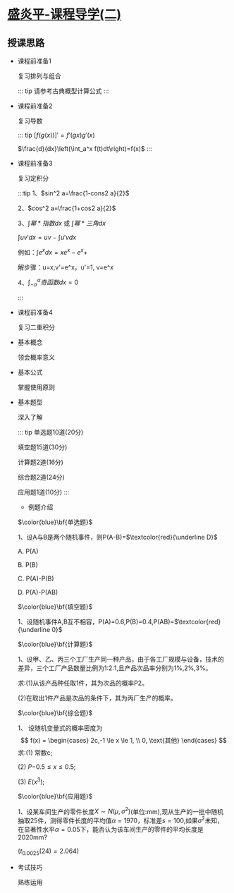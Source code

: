 # [盛炎平-课程导学(二)](https://www.bilibili.com/video/BV1XJ411173b?p=2)

## 授课思路

- 课程前准备1

  复习排列与组合

  ::: tip
  请参考古典概型计算公式
  :::

- 课程前准备2

  复习导数

  ::: tip
  $[f(g(x))]'=f'(gx)g'(x)$

  $\frac{d}{dx}\left(\int_a^x f(t)dt\right)=f(x)$
  :::

- 课程前准备3

  复习定积分

  :::tip
  1、$sin^2 a=\frac{1-cons2 a}{2}$

  2、$cos^2 a=\frac{1+cos2 a}{2}$

  3、$\int 幂*指数 dx$ 或     $\int 幂*三角 dx$
  
  $\int uv'dx=uv-\int u'vdx$

  例如：$\int e^x dx=xe^x-e^x+$

  解步骤：u=x,v'=e^x，u'=1, v=e^x

  4、$\int_{-\alpha}^\alpha 奇函数dx=0$

  :::

- 课程前准备4

  复习二重积分

- 基本概念

  领会概率意义

- 基本公式

  掌握使用原则

- 基本题型

  深入了解

  ::: tip
  单选题10道(20分)

  填空题15道(30分)

  计算题2道(16分)

  综合题2道(24分)

  应用题1道(10分)
  :::

  - 例题介绍

  $\color{blue}\bf{单选题}$

  1、设A与B是两个随机事件，则P(A-B)=$\textcolor{red}{\underline D}$

  A. P(A)

  B. P(B)

  C. P(A)-P(B)

  D. P(A)-P(AB)

  $\color{blue}\bf{填空题}$

  1、设随机事件A,B互不相容，P(A)=0.6,P(B)=0.4,P(AB)=$\textcolor{red}{\underline 0}$

  $\color{blue}\bf{计算题}$

  1、设甲、乙、丙三个工厂生产同一种产品，由于各工厂规模与设备，技术的差异，三个工厂产品数量比例为1:2:1,且产品次品率分别为1%,2%,3%。

  求:(1)从该产品种任取1件，其为次品的概率P2。

  (2)在取出1件产品是次品的条件下，其为丙厂生产的概率。

  $\color{blue}\bf{综合题}$

  1、 设随机变量式的概率密度为
  $$
  f(x) =
  \begin{cases}
  2c,-1 \le x \le 1,  \\
  0, \text{其他}
  \end{cases}
  $$
  求:(1) 常数c;

  (2) $P{-0.5\le x \le 0.5};$

  (3) $E(x^3)$;

  $\color{blue}\bf{应用题}$

  1、设某车间生产的零件长度$X\sim N(\mu,\sigma^2)$(单位:mm),现从生产的一批中随机抽取25件，测得零件长度的平均值$\alpha =1970$，标准差$s=100$,如果$\sigma^2$未知，在显著性水平$\alpha =0.05$下，能否认为该车间生产的零件的平均长度是2020mm?

  $(t_{0.0025}(24)=2.064)$

- 考试技巧

  熟练运用
